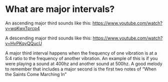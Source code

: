 # What are major intervals?

An ascending major third sounds like this: https://www.youtube.com/watch?v=wqKwxTprcp4

A descending major third sounds like this: https://www.youtube.com/watch?v=HvPKqvQQucU

A major third interval happens when the frequency of one vibration is at a 5:4 ratio to the frequency of another vibration. An example of this is if you were playing a sound at 400hz and another sound at 500hz. A good melody to remember that includes a major second is the first two notes of “When the Saints Come Marching In”


